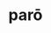 ---
title: parō
meaning: to prepare
ch: five
pos: verb
inf: parāre
secondppstem: par
infend: āre
conjugation: first
derivative: preparatory
---